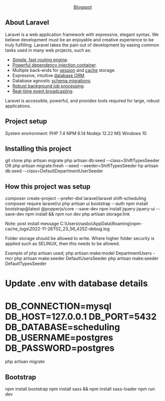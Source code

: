 <p align="center"><a href="https://tboxmy.blogspot.com" target="_blank">Blogspot</a></p>

## About Laravel

Laravel is a web application framework with expressive, elegant syntax. We believe development must be an enjoyable and creative experience to be truly fulfilling. Laravel takes the pain out of development by easing common tasks used in many web projects, such as:

-   [Simple, fast routing engine](https://laravel.com/docs/routing).
-   [Powerful dependency injection container](https://laravel.com/docs/container).
-   Multiple back-ends for [session](https://laravel.com/docs/session) and [cache](https://laravel.com/docs/cache) storage.
-   Expressive, intuitive [database ORM](https://laravel.com/docs/eloquent).
-   Database agnostic [schema migrations](https://laravel.com/docs/migrations).
-   [Robust background job processing](https://laravel.com/docs/queues).
-   [Real-time event broadcasting](https://laravel.com/docs/broadcasting).

Laravel is accessible, powerful, and provides tools required for large, robust applications.

## Project setup

System environment:
PHP 7.4
NPM 6.14
Nodejs 12.22
MS Windows 10

## Installing this project

git clone <SSH><USER><URL>
php artisan migrate
php artisan db:seed --class=ShiftTypesSeeder
OR
php artisan migrate:fresh --seed --seeder=ShiftTypesSeeder
hp artisan db:seed --class=DefaultDepartmentUserSeeder

## How this project was setup

composer create-project --prefer-dist laravel/laravel shift-scheduling
composer require laravel/ui
php artisan ui bootstrap --auth
npm install bootstrap@latest @popperjs/core --save-dev
npm install jquery jquery-ui --save-dev
npm install && npm run dev
php artisan storage:link

Note: post install message
C:\Users\nasbo\AppData\Roaming\npm-cache_logs\2022-11-26T02_23_56_425Z-debug.log

Folder storage should be allowed to write. Where higher folder security is applied such as SELINUX, then this needs to be allowed.

Example of php artisan used;
php artisan make:model DepartmentUsers -mcr
php artisan make:seeder DefaultUsersSeeder
php artisan make:seeder DefaultTypesSeeder

# Update .env with database details

DB_CONNECTION=mysql
DB_HOST=127.0.0.1
DB_PORT=5432
DB_DATABASE=scheduling
DB_USERNAME=postgres
DB_PASSWORD=postgres
==

php artisan migrate

## Bootstrap

npm install bootstrap
npm install sass && npm install sass-loader
npm run dev
